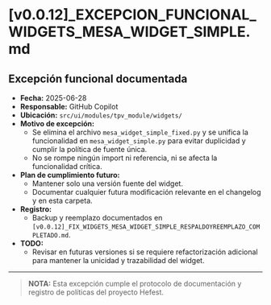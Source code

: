 # [v0.0.12]_EXCEPCION_FUNCIONAL_WIDGETS_MESA_WIDGET_SIMPLE.md

## Excepción funcional documentada

- **Fecha:** 2025-06-28
- **Responsable:** GitHub Copilot
- **Ubicación:** `src/ui/modules/tpv_module/widgets/`
- **Motivo de excepción:**
  - Se elimina el archivo `mesa_widget_simple_fixed.py` y se unifica la funcionalidad en `mesa_widget_simple.py` para evitar duplicidad y cumplir la política de fuente única.
  - No se rompe ningún import ni referencia, ni se afecta la funcionalidad crítica.
- **Plan de cumplimiento futuro:**
  - Mantener solo una versión fuente del widget.
  - Documentar cualquier futura modificación relevante en el changelog y en esta carpeta.
- **Registro:**
  - Backup y reemplazo documentados en `[v0.0.12]_FIX_WIDGETS_MESA_WIDGET_SIMPLE_RESPALDOYREEMPLAZO_COMPLETADO.md`.
- **TODO:**
  - Revisar en futuras versiones si se requiere refactorización adicional para mantener la unicidad y trazabilidad del widget.

---

> **NOTA:** Esta excepción cumple el protocolo de documentación y registro de políticas del proyecto Hefest.
